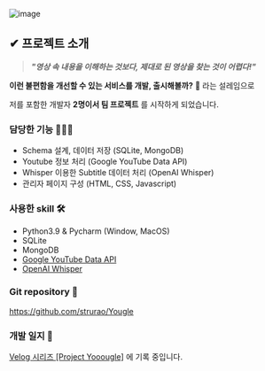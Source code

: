 ![image](https://github.com/strurao/Yougle/assets/126440235/0f436f68-c739-418e-93f7-d3f9bea5175a)
## ✔ 프로젝트 소개

>_**"영상 속 내용을 이해하는 것보다, 제대로 된 영상을 찾는 것이 어렵다!"**_

**이런 불편함을 개선할 수 있는 서비스를 개발, 출시해볼까?** 🤭 라는 설레임으로 

저를 포함한 개발자 **2명이서 팀 프로젝트** 를 시작하게 되었습니다.

### 담당한 기능 👩🏻‍💻
- Schema 설계, 데이터 저장 (SQLite, MongoDB)
- Youtube 정보 처리 (Google YouTube Data API)
- Whisper 이용한 Subtitle 데이터 처리 (OpenAI Whisper)
- 관리자 페이지 구성 (HTML, CSS, Javascript) 

### 사용한 skill 🛠️
- Python3.9 & Pycharm (Window, MacOS)
- SQLite
- MongoDB
- [Google YouTube Data API](https://developers.google.com/youtube/v3)
- [OpenAI Whisper](https://github.com/openai/whisper)

### Git repository 💾
https://github.com/strurao/Yougle 

### 개발 일지 📌
[Velog 시리즈 [Project Yooougle]](https://velog.io/@strurao/series/Yougle) 에 기록 중입니다.
